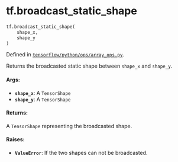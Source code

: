 <div itemscope itemtype="http://developers.google.com/ReferenceObject">
<meta itemprop="name" content="tf.broadcast_static_shape" />
<meta itemprop="path" content="Stable" />
</div>

# tf.broadcast_static_shape

``` python
tf.broadcast_static_shape(
    shape_x,
    shape_y
)
```



Defined in [`tensorflow/python/ops/array_ops.py`](/code/stable/tensorflow/python/ops/array_ops.py).

Returns the broadcasted static shape between `shape_x` and `shape_y`.

#### Args:

* <b>`shape_x`</b>: A `TensorShape`
* <b>`shape_y`</b>: A `TensorShape`


#### Returns:

A `TensorShape` representing the broadcasted shape.


#### Raises:

* <b>`ValueError`</b>: If the two shapes can not be broadcasted.